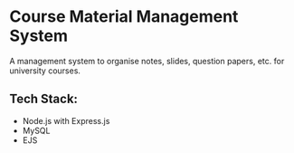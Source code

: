 # Course Material Management System

A management system to organise notes, slides, question papers, etc. for university courses.

## Tech Stack:
- Node.js with Express.js
- MySQL
- EJS